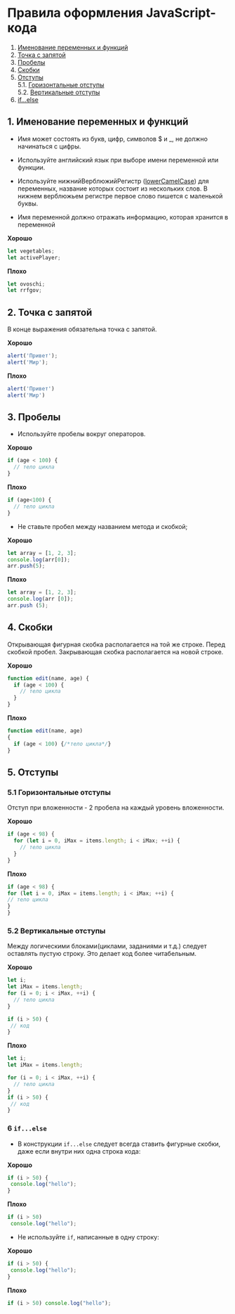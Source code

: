 # Правила оформления JavaScript-кода

1. [Именование переменных и функций](#1-Именование-переменных-и-функций)
2. [Точка с запятой](#2-Точка-с-запятой)
3. [Пробелы](#3-Пробелы)
4. [Скобки](#4-Скобки)
5. [Отступы](#5-Отступы)  
   5.1. [Горизонтальные отступы](#51-Горизонтальные-отступы)  
   5.2. [Вертикальные отступы](#52-Вертикальные-отступы)  
6. [if...else](#6-ifelse)  

## 1. Именование переменных и функций

* Имя может состоять из букв, цифр, символов $ и _, не должно начинаться с цифры.

* Используйте английский язык при выборе имени переменной или функции.

* Используйте нижнийВерблюжийРегистр ([lowerCamelCase](https://ru.wikipedia.org/wiki/CamelCase)) для переменных, название которых состоит из нескольких слов. В нижнем верблюжьем регистре первое слово пишется с маленькой буквы.

* Имя переменной должно отражать информацию, которая хранится в переменной

**Хорошо**
```javascript
let vegetables;
let activePlayer;
```

**Плохо**
```javascript
let ovoschi;
let rrfgov;
```

## 2. Точка с запятой
В конце выражения обязательна точка с запятой.

**Хорошо**
```javascript
alert('Привет');
alert('Мир');
```

**Плохо**
```javascript
alert('Привет')
alert('Мир')
```


## 3. Пробелы
* Используйте пробелы вокруг операторов.

**Хорошо**
```javascript
if (age < 100) {
  // тело цикла
}
```

**Плохо**
```javascript
if (age<100) {
  // тело цикла
}
```

* Не ставьте пробел между названием метода и скобкой;

**Хорошо**
```javascript
let array = [1, 2, 3];
console.log(arr[0]);
arr.push(5);
```

**Плохо**
```javascript
let array = [1, 2, 3];
console.log(arr [0]);
arr.push (5);
```

## 4. Скобки

Открывающая фигурная скобка располагается на той же строке. Перед скобкой пробел. Закрывающая скобка располагается на новой строке.

**Хорошо**
```javascript
function edit(name, age) {
  if (age < 100) {
    // тело цикла
  }
}
```

**Плохо**
```javascript
function edit(name, age)
{
  if (age < 100) {/*тело цикла*/}
}
```

## 5. Отступы

### 5.1 Горизонтальные отступы
Отступ при вложенности - 2 пробела на каждый уровень вложенности.

**Хорошо**
```javascript
if (age < 98) {
  for (let i = 0, iMax = items.length; i < iMax; ++i) {
    // тело цикла
  }
}
```

**Плохо**
```javascript
if (age < 98) {
for (let i = 0, iMax = items.length; i < iMax; ++i) {
// тело цикла
}
}
```

### 5.2 Вертикальные отступы
Между логическими блоками(циклами, заданиями и т.д.) следует оставлять пустую строку. Это делает код более читабельным.

**Хорошо**
```javascript
let i;
let iMax = items.length;
for (i = 0; i < iMax, ++i) {
  // тело цикла
}

if (i > 50) {
 // код
}
```

**Плохо**
```javascript
let i;
let iMax = items.length;

for (i = 0; i < iMax, ++i) {
  // тело цикла
}
if (i > 50) {
 // код
}
```

### 6 `if...else`

* В конструкции `if...else` следует всегда ставить фигурные скобки, даже если внутри них одна строка кода:

**Хорошо**
```javascript
if (i > 50) {
 console.log("hello");
}
```

**Плохо**
```javascript
if (i > 50) 
 console.log("hello");
```

* Не используйте `if`, написанные в одну строку:

**Хорошо**
```javascript
if (i > 50) {
 console.log("hello");
}
```

**Плохо**
```javascript
if (i > 50) console.log("hello");
```
